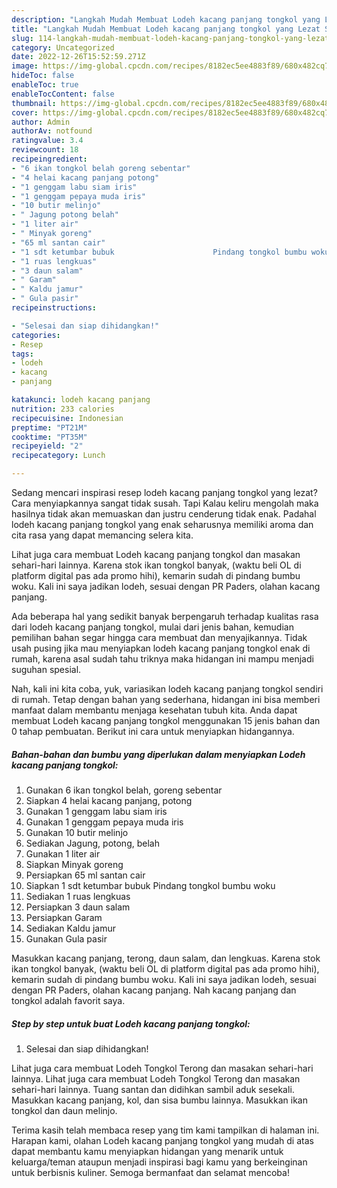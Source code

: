```yaml
---
description: "Langkah Mudah Membuat Lodeh kacang panjang tongkol yang Lezat Sekali}"
title: "Langkah Mudah Membuat Lodeh kacang panjang tongkol yang Lezat Sekali}"
slug: 114-langkah-mudah-membuat-lodeh-kacang-panjang-tongkol-yang-lezat-sekali
category: Uncategorized
date: 2022-12-26T15:52:59.271Z
image: https://img-global.cpcdn.com/recipes/8182ec5ee4883f89/680x482cq70/lodeh-kacang-panjang-tongkol-foto-resep-utama.jpg
hideToc: false
enableToc: true
enableTocContent: false
thumbnail: https://img-global.cpcdn.com/recipes/8182ec5ee4883f89/680x482cq70/lodeh-kacang-panjang-tongkol-foto-resep-utama.jpg
cover: https://img-global.cpcdn.com/recipes/8182ec5ee4883f89/680x482cq70/lodeh-kacang-panjang-tongkol-foto-resep-utama.jpg
author: Admin
authorAv: notfound
ratingvalue: 3.4
reviewcount: 18
recipeingredient:
- "6 ikan tongkol belah goreng sebentar"
- "4 helai kacang panjang potong"
- "1 genggam labu siam iris"
- "1 genggam pepaya muda iris"
- "10 butir melinjo"
- " Jagung potong belah"
- "1 liter air"
- " Minyak goreng"
- "65 ml santan cair"
- "1 sdt ketumbar bubuk                      Pindang tongkol bumbu woku"
- "1 ruas lengkuas"
- "3 daun salam"
- " Garam"
- " Kaldu jamur"
- " Gula pasir"
recipeinstructions:

- "Selesai dan siap dihidangkan!"
categories:
- Resep
tags:
- lodeh
- kacang
- panjang

katakunci: lodeh kacang panjang 
nutrition: 233 calories
recipecuisine: Indonesian
preptime: "PT21M"
cooktime: "PT35M"
recipeyield: "2"
recipecategory: Lunch

---
```



Sedang mencari inspirasi resep lodeh kacang panjang tongkol yang lezat? Cara menyiapkannya sangat tidak susah. Tapi Kalau keliru mengolah maka hasilnya tidak akan memuaskan dan justru cenderung tidak enak. Padahal lodeh kacang panjang tongkol yang enak seharusnya memiliki aroma dan cita rasa yang dapat memancing selera kita.


Lihat juga cara membuat Lodeh kacang panjang tongkol dan masakan sehari-hari lainnya. Karena stok ikan tongkol banyak, (waktu beli OL di platform digital pas ada promo hihi), kemarin sudah di pindang bumbu woku. Kali ini saya jadikan lodeh, sesuai dengan PR Paders, olahan kacang panjang.

Ada beberapa hal yang sedikit banyak berpengaruh terhadap kualitas rasa dari lodeh kacang panjang tongkol, mulai dari jenis bahan, kemudian pemilihan bahan segar hingga cara membuat dan menyajikannya. Tidak usah pusing jika mau menyiapkan lodeh kacang panjang tongkol enak di rumah, karena asal sudah tahu triknya maka hidangan ini mampu menjadi suguhan spesial.


Nah, kali ini kita coba, yuk, variasikan lodeh kacang panjang tongkol sendiri di rumah. Tetap dengan bahan yang sederhana, hidangan ini bisa memberi manfaat dalam membantu menjaga kesehatan tubuh kita. Anda dapat membuat Lodeh kacang panjang tongkol menggunakan 15 jenis bahan dan 0 tahap pembuatan. Berikut ini cara untuk menyiapkan hidangannya.

<!--inarticleads1-->

##### Bahan-bahan dan bumbu yang diperlukan dalam menyiapkan Lodeh kacang panjang tongkol:

1. Gunakan 6 ikan tongkol belah, goreng sebentar
1. Siapkan 4 helai kacang panjang, potong
1. Gunakan 1 genggam labu siam iris
1. Gunakan 1 genggam pepaya muda iris
1. Gunakan 10 butir melinjo
1. Sediakan  Jagung, potong, belah
1. Gunakan 1 liter air
1. Siapkan  Minyak goreng
1. Persiapkan 65 ml santan cair
1. Siapkan 1 sdt ketumbar bubuk                      Pindang tongkol bumbu woku
1. Sediakan 1 ruas lengkuas
1. Persiapkan 3 daun salam
1. Persiapkan  Garam
1. Sediakan  Kaldu jamur
1. Gunakan  Gula pasir


Masukkan kacang panjang, terong, daun salam, dan lengkuas. Karena stok ikan tongkol banyak, (waktu beli OL di platform digital pas ada promo hihi), kemarin sudah di pindang bumbu woku. Kali ini saya jadikan lodeh, sesuai dengan PR Paders, olahan kacang panjang. Nah kacang panjang dan tongkol adalah favorit saya. 

<!--inarticleads2-->

##### Step by step untuk buat Lodeh kacang panjang tongkol:


1. Selesai dan siap dihidangkan!

Lihat juga cara membuat Lodeh Tongkol Terong dan masakan sehari-hari lainnya. Lihat juga cara membuat Lodeh Tongkol Terong dan masakan sehari-hari lainnya. Tuang santan dan didihkan sambil aduk sesekali. Masukkan kacang panjang, kol, dan sisa bumbu lainnya. Masukkan ikan tongkol dan daun melinjo. 

Terima kasih telah membaca resep yang tim kami tampilkan di halaman ini. Harapan kami, olahan Lodeh kacang panjang tongkol yang mudah di atas dapat membantu kamu menyiapkan hidangan yang menarik untuk keluarga/teman ataupun menjadi inspirasi bagi kamu yang berkeinginan untuk berbisnis kuliner. Semoga bermanfaat dan selamat mencoba!
